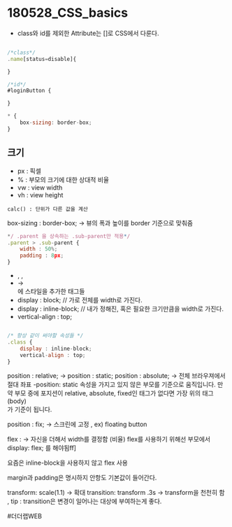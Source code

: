 # 180528_CSS_basics
- class와 id를 제외한 Attribute는 []로 CSS에서 다룬다.

```javascript

/*class*/
.name[status=disable]{

}

/*id*/
#loginButton {

}

* {
	box-sizing: border-box;
}
```


## 크기
- px : 픽셀
- % : 부모의 크기에 대한 상대적 비율
- vw : view width
- vh : view height

`calc() : 단위가 다른 값을 계산`

box-sizing : border-box;  -> 뷰의 폭과 높이를 border 기준으로 맞춰줌

```javascript
*/ .parent 을 상속하는 .sub-parent만 적용*/
.parent > .sub-parent {
	width : 50%;
	padding : 8px;
}
```


- <a>, <tr>, <li> -> <div>에 스타일을 추가한 태그들
- display : block; // 가로 전체를 width로 가진다.
- display : inline-block; // 내가 정해진, 혹은 필요한 크기만큼을 width로 가진다.
- vertical-align : top;

```javascript

/* 항상 같이 써야할 속성들 */
.class {
	display : inline-block;
	vertical-align : top;
}
```

position : relative; ->
position : static;
position : absolute; -> 전체 브라우져에서 절대 좌표
	-position: static 속성을 가지고 있지 않은 부모를 기준으로 움직입니다. 만약 부모 	중에 포지션이 relative, absolute, fixed인 태그가 없다면 가장 위의 태그(body)	
	가 기준이 됩니다.


position : fix; -> 스크린에 고정 , ex) floating button

flex :   -> 자신을 더해서 width를 결정함  (비율)
flex를 사용하기 위해선 부모에서 display: flex; 를 해야됨ff]

요즘은 inline-block을 사용하지 않고 flex 사용

margin과 padding은 명시하지 안항도 기본값이 들어간다.

transform: scale(1.1) -> 확대
transition: transform .3s ->  transform을 천천히 함 , tip : transition은 변경이 일어나는 대상에 부여하는게 좋다.

#더더랩WEB
